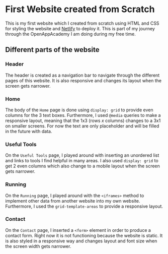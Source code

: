 # First Website created from Scratch

This is my first website which I created from scratch using HTML and CSS for styling the website and [Netlify](https://www.netlify.com/) to deploy it. This is part of my journey through the OpenAppAcademy I am doing during my free time.

## Different parts of the website

### Header
The header is created as a navigation bar to navigate through the different pages of this website. It is also responsive and changes its layout when the screen gets narrower.
### Home
The body of the `Home` page is done using `display: grid` to provide even columns for the 3 text boxes. Furthermore, I used `@media` queries to make a responsive layout, meaning that the 1x3 (rows _x_ columns) changes to a 3x1 on smaller screens. For now the text are only placeholder and will be filled in the future with data.

### Useful Tools
On the `Useful Tools` page, I played around with inserting an unordered list and links to tools I find helpful in many areas. I also used `display: grid` to get 2 even columns which also change to a mobile layout when the screen gets narrower.

### Running
On the `Running` page, I played around with the `<iframes>` method to implement other data from another website into my own website. Furthermore, I used the `grid-template-areas` to provide a responsive layout.

### Contact
On the `Contact` page, I inserted a `<form>` element in order to produce a contact form. Right now it is not functioning because the website is static. It is also styled in a responsive way and changes layout and font size when the screen width gets narrower.
